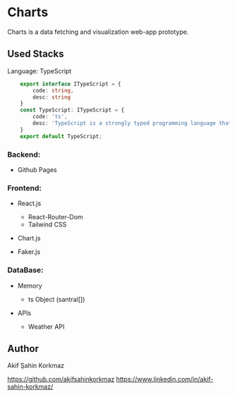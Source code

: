 # Charts 

Charts is a data fetching and visualization web-app prototype.

## Used Stacks

Language: TypeScript

```ts
    export interface ITypeScript = {
        code: string,
        desc: string
    }
    const TypeScript: ITypeScript = {
        code: 'ts',
        desc: 'TypeScript is a strongly typed programming language that builds on JavaScript, giving you better tooling at any scale'
    }
    export default TypeScript;

```

### Backend: 

* Github Pages

### Frontend: 

* React.js

    - React-Router-Dom
    - Tailwind CSS

* Chart.js
* Faker.js

### DataBase:

* Memory

    - ts Object (santral[])

* APIs

    - Weather API

## Author

Akif Şahin Korkmaz

https://github.com/akifsahinkorkmaz
https://www.linkedin.com/in/akif-sahin-korkmaz/